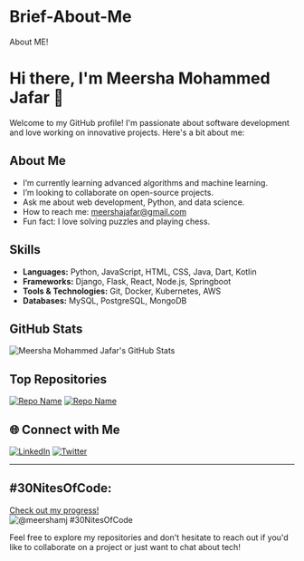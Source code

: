 # Brief-About-Me
About ME!
# Hi there, I'm Meersha Mohammed Jafar 👋

Welcome to my GitHub profile! I'm passionate about software development and love working on innovative projects. Here's a bit about me:

##  About Me

-  I’m currently learning advanced algorithms and machine learning.
-  I’m looking to collaborate on open-source projects.
-  Ask me about web development, Python, and data science.
-  How to reach me: [meershajafar@gmail.com](mailto:email@example.com)
-  Fun fact: I love solving puzzles and playing chess.

## Skills

- **Languages:** Python, JavaScript, HTML, CSS, Java, Dart, Kotlin
- **Frameworks:** Django, Flask, React, Node.js, Springboot
- **Tools & Technologies:** Git, Docker, Kubernetes, AWS
- **Databases:** MySQL, PostgreSQL, MongoDB

## GitHub Stats

![Meersha Mohammed Jafar's GitHub Stats](https://github-readme-stats.vercel.app/api?username=meershamohammedjafar&show_icons=true&theme=radical)

## Top Repositories

[![Repo Name](https://github-readme-stats.vercel.app/api/pin/?username=meershamohammedjafar&repo=repo-name&theme=radical)](https://github.com/meershamohammedjafar/repo-name)
[![Repo Name](https://github-readme-stats.vercel.app/api/pin/?username=meershamohammedjafar&repo=repo-name&theme=radical)](https://github.com/meershamohammedjafar/repo-name)

## 🌐 Connect with Me

[![LinkedIn](https://img.shields.io/badge/LinkedIn-blue?style=for-the-badge&logo=linkedin)](https://www.linkedin.com/in/meershamohammedjafar/)
[![Twitter](https://img.shields.io/badge/Twitter-blue?style=for-the-badge&logo=twitter)](https://twitter.com/meershamohammedjafar)

---

## #30NitesOfCode:
  [Check out my progress!](https://www.codedex.io/@meershamj/30-nites-of-code)  
  ![@meershamj #30NitesOfCode](https://www.codedex.io/api/petStatus?user=meershamj)

Feel free to explore my repositories and don't hesitate to reach out if you'd like to collaborate on a project or just want to chat about tech!
